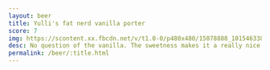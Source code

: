 ```yaml
---
layout: beer
title: Yulli's fat nerd vanilla porter
score: 7
img: https://scontent.xx.fbcdn.net/v/t1.0-0/p480x480/15078888_10154633844908745_7841479986973542187_n.jpg?oh=7c0d1fc1799d6906b91f0ae7df3671e2&oe=590D81A6
desc: No question of the vanilla. The sweetness makes it a really nice porter but by the end of a pint it felt like a bit much. Would only recommend ordering a middy
permalink: /beer/:title.html
---
```

